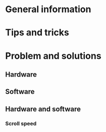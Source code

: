 # General information

# Tips and tricks

# Problem and solutions

## Hardware

## Software

## Hardware and software

### Scroll speed